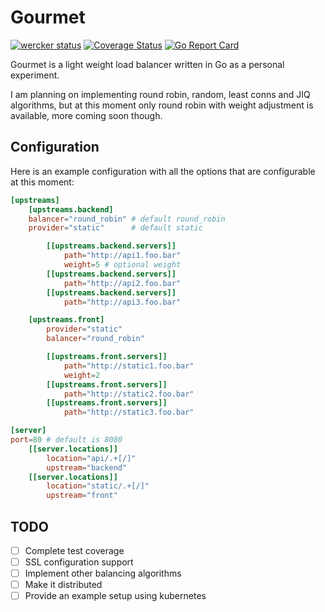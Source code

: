 # Gourmet
[![wercker status](https://app.wercker.com/status/949708198ad9641d1d0ba724528173f5/s/master "wercker status")](https://app.wercker.com/project/byKey/949708198ad9641d1d0ba724528173f5)
[![Coverage Status](https://coveralls.io/repos/github/tonto/gourmet/badge.svg?branch=master)](https://coveralls.io/github/tonto/gourmet?branch=master)
[![Go Report Card](https://goreportcard.com/badge/github.com/tonto/gourmet)](https://goreportcard.com/report/github.com/tonto/gourmet)

Gourmet is a light weight load balancer written in Go as a personal experiment.

I am planning on implementing round robin, random, least conns and JIQ algorithms, but
at this moment only round robin with weight adjustment is available, more coming soon though.

## Configuration
Here is an example configuration with all the options that are configurable at this moment:

```toml
[upstreams]
    [upstreams.backend]
    balancer="round_robin" # default round_robin 
    provider="static"      # default static

        [[upstreams.backend.servers]]
            path="http://api1.foo.bar"
            weight=5 # optional weight
        [[upstreams.backend.servers]]
            path="http://api2.foo.bar"
        [[upstreams.backend.servers]]
            path="http://api3.foo.bar"

    [upstreams.front]
        provider="static"
        balancer="round_robin"

        [[upstreams.front.servers]]
            path="http://static1.foo.bar"
            weight=2    
        [[upstreams.front.servers]]
            path="http://static2.foo.bar"
        [[upstreams.front.servers]]
            path="http://static3.foo.bar"

[server]
port=80 # default is 8080
    [[server.locations]]
        location="api/.+[/]"
        upstream="backend"
    [[server.locations]]
        location="static/.+[/]"
        upstream="front"
```

## TODO
- [ ] Complete test coverage
- [ ] SSL configuration support
- [ ] Implement other balancing algorithms
- [ ] Make it distributed
- [ ] Provide an example setup using kubernetes
